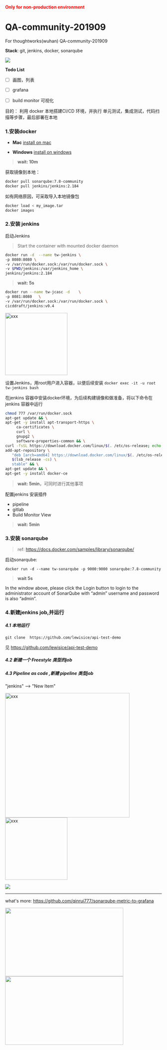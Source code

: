 <h4 style="color: red;">Only for non-production environment</h4>

# QA-community-201909
For thoughtworks(wuhan) QA-community-201909

**Stack**: git, jenkins, docker, sonarqube

![](images/arch_01.png)


**Todo List**

- [ ] 画图，列表
- [ ] grafana
- [ ] build monitor 可视化


目的： 利用 docker 本地搭建CI/CD 环境，并执行 单元测试，集成测试，代码扫描等步骤，最后部署在本地

###  1.安装docker

- **Mac**
[install on mac](https://docs.docker.com/v17.12/docker-for-mac/install/#download-docker-for-mac)

- **Windows**
[install on windows](https://docs.docker.com/docker-for-windows/install/)

> **wait: 10m**

获取镜像到本地：
```bash
docker pull sonarqube:7.8-community
docker pull jenkins/jenkins:2.184
```

如有网络原因，可采取导入本地镜像包
```bash
docker load < my_image.tar
docker images 
```

### 2.安装 jenkins

启动Jenkins
>Start the container with mounted docker daemon
```bash
docker run -d  --name tw-jenkins \
-p 8080:8080 \
-v /var/run/docker.sock:/var/run/docker.sock \
-v $PWD/jenkins:/var/jenkins_home \
jenkins/jenkins:2.184
```
> **wait: 5s**

```bash
docker run --name tw-jcasc -d    \
-p 8081:8080   \
-v /var/run/docker.sock:/var/run/docker.sock \
cicddraft/jenkins:v0.4
```

<img alt="xxx" src="images/jenkins_setup_02.png" valigin="middle" height="200"/>

设置Jenkins，用root用户进入容器，以便后续安装
`docker exec -it -u root tw-jenkins bash` 

在jenkins 容器中安装docker环境，为后续构建镜像和做准备，将以下命令在jenkins 容器中运行

```bash
chmod 777 /var/run/docker.sock
apt-get update && \
apt-get -y install apt-transport-https \
     ca-certificates \
     curl \
     gnupg2 \
     software-properties-common && \
curl -fsSL https://download.docker.com/linux/$(. /etc/os-release; echo "$ID")/gpg > /tmp/dkey; apt-key add /tmp/dkey && \
add-apt-repository \
   "deb [arch=amd64] https://download.docker.com/linux/$(. /etc/os-release; echo "$ID") \
   $(lsb_release -cs) \
   stable" && \
apt-get update && \
apt-get -y install docker-ce
```
> **wait: 5min**，可同时进行其他事项

配置jenkins  安装插件
- pipeline
- gitlab
- Build Monitor View

> **wait: 5min**

### 3.安装 sonarqube

>ref: https://docs.docker.com/samples/library/sonarqube/

启动sonarqube:

`docker run -d --name tw-sonarqube -p 9000:9000 sonarqube:7.8-community`

> **wait 5s**

In the window above, please click the Login button to login to the administrator account of SonarQube with “admin” username and password is also “admin”.

### 4.新建jenkins job,并运行

##### 4.1 本地运行

`git clone  https://github.com/lewisice/api-test-demo`

见 https://github.com/lewisice/api-test-demo

##### 4.2 新建一个 Freestyle 类型的job


##### 4.3 Pipeline as code ,新建 pipeline 类型job  
"jenkins" --> "New Item"  

<img alt="xxx" src="images/jenkins_setup_04.png" valigin="middle" height="400"/>

<img alt="xxx" src="images/browser_screenshot_1.png" valigin="middle" height="200"/>

![](images/sonarqube_01.png)

---
what's more:
https://github.com/qinrui777/sonarqube-metric-to-grafana


<img src="images/sonar_to_grafana.png" width="380" height="220" >      <img src="images/jenkins_to_grafana.png" width="380" height="220" >
